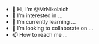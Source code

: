 - 👋 Hi, I’m @MrNikolaich
- 👀 I’m interested in ...
- 🌱 I’m currently learning ...
- 💞️ I’m looking to collaborate on ...
- 📫 How to reach me ...

<!---
MrNikolaich/MrNikolaich is a ✨ special ✨ repository because its `README.md` (this file) appears on your GitHub profile.
You can click the Preview link to take a look at your changes.
--->
